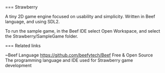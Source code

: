 === Strawberry

A tiny 2D game engine focused on usability and simplicity. Written in Beef language, and using SDL2. 

To run the sample game, in the Beef IDE select Open Workspace, and select the Strawberry/SampleGame folder.

=== Related links

~Beef Language
  https://github.com/beefytech/Beef
  Free & Open Source
  The programming language and IDE used for Strawberry game development
